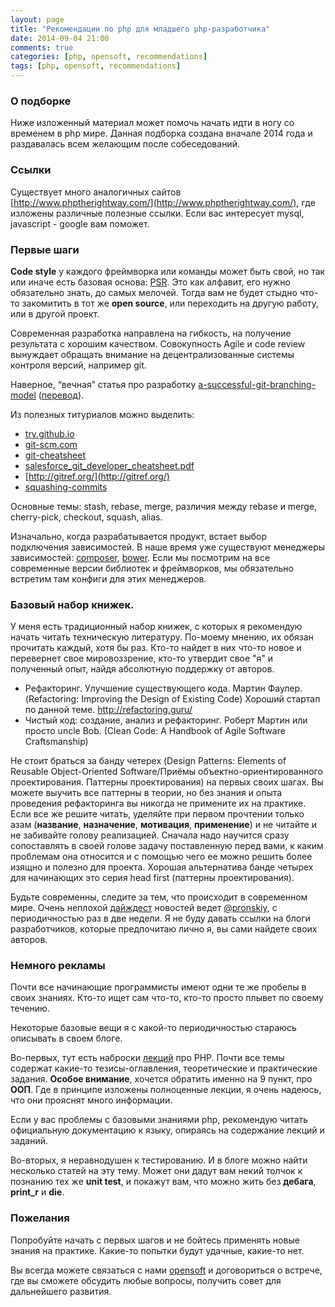```yaml
---
layout: page
title: "Рекомендации по php для младшего php-разработчика"
date: 2014-09-04 21:00
comments: true
categories: [php, opensoft, recommendations]
tags: [php, opensoft, recommendations]
---
```

### О подборке
Ниже изложенный материал может помочь начать идти в ногу со временем в php мире.
Данная подборка создана вначале 2014 года и раздавалась всем желающим после собеседований.

### Ссылки
Существует много аналогичных сайтов [http://www.phptherightway.com/](http://www.phptherightway.com/), где изложены различные полезные ссылки.
Если вас интересует mysql, javascript - google вам поможет.

### Первые шаги

**Code style** у каждого фреймворка или команды может быть свой, но так или иначе есть базовая основа: [PSR](https://github.com/php-fig/fig-standards/tree/master/accepted).
 Это как алфавит, его нужно обязательно знать, до самых мелочей. Тогда вам не будет стыдно что-то закомитить в тот же **open source**, или переходить на другую работу, или в другой проект.

Современная разработка направлена на гибкость, на получение результата с хорошим качеством.
Совокупность Agile и code review вынуждает обращать внимание на децентрализованные системы контроля версий, например git.

Наверное, “вечная” статья про разработку [a-successful-git-branching-model](http://nvie.com/posts/a-successful-git-branching-model/) ([перевод](http://habrahabr.ru/post/106912/)).

Из полезных титуриалов можно выделить:

 * [try.github.io](http://try.github.io/levels/1/challenges/1)
 * [git-scm.com](http://git-scm.com/docs)
 * [git-cheatsheet](http://ndpsoftware.com/git-cheatsheet.html)
 * [salesforce_git_developer_cheatsheet.pdf](https://na1.salesforce.com/help/pdfs/en/salesforce_git_developer_cheatsheet.pdf)
 * [http://gitref.org/](http://gitref.org/)
 * [squashing-commits](http://gitready.com/advanced/2009/02/10/squashing-commits-with-rebase.html)

Основные темы: stash, rebase, merge, различия между rebase и merge, cherry-pick, checkout, squash, alias.

Изначально, когда разрабатывается продукт, встает выбор подключения зависимостей.
В наше время уже существуют менеджеры зависимостей: [composer](https://getcomposer.org/), [bower](http://bower.io/).
Если мы посмотрим на все современные версии библиотек и фреймворков, мы обязательно встретим там конфиги для этих менеджеров.

### Базовый набор книжек.
У меня есть традиционный набор книжек, с которых я рекомендую начать читать техническую литературу.
По-моему мнению, их обязан прочитать каждый, хотя бы раз. Кто-то найдет в них что-то новое и перевернет свое мировоззрение,
кто-то утвердит свое "я" и полученный опыт, найдя абсолютную поддержку от авторов.

 * Рефакторинг. Улучшение существующего кода. Мартин Фаулер. (Refactoring: Improving the Design of Existing Code)
Хороший стартап по данной теме. http://refactoring.guru/
 * Чистый код: создание, анализ и рефакторинг. Роберт Мартин или просто uncle Bob. (Clean Code: A Handbook of Agile Software Craftsmanship)

Не стоит браться за банду четерех (Design Patterns: Elements of Reusable Object-Oriented Software/Приёмы объектно-ориентированного проектирования. Паттерны проектирования) на первых своих шагах.
Вы можете выучить все паттерны в теории, но без знания и опыта проведения рефакторинга вы никогда не примените их на практике.
Если все же решите читать, уделяйте при первом прочтении только азам (**название**, **назначение**, **мотивация**, **применение**) и не читайте и не забивайте голову реализацией.
Сначала надо научится сразу сопоставлять в своей голове задачу поставленную перед вами, к каким проблемам она относится и с помощью чего ее можно решить более изящно и полезно для проекта.
Хорошая альтернатива банде четырех для начинающих это серия head first (паттерны проектирования).

Будьте современны, следите за тем, что происходит в современном мире.
Очень неплохой [дайждест](http://habrahabr.ru/users/pronskiy/topics/) новостей ведет [@pronskiy](https://twitter.com/pronskiy), с периодичностью раз в две недели.
Я не буду давать ссылки на блоги разработчиков, которые предпочитаю лично я, вы сами найдете своих авторов.

### Немного рекламы
Почти все начинающие программисты имеют одни те же пробелы в своих знаниях. Кто-то ищет сам что-то, кто-то просто плывет по своему течению.

Некоторые базовые вещи я с какой-то периодичностью стараюсь описывать в своем блоге.

Во-первых, тут есть наброски [лекций](http://fightmaster.github.io/php-lectures/00-contents.html) про PHP.
Почти все темы содержат какие-то тезисы-оглавления, теоретические и практические задания.
**Особое внимание**, хочется обратить именно на 9 пункт, про **ООП**.
Где в принципе изложены полноценные лекции, я очень надеюсь, что они прояснят много информации.

Если у вас проблемы с базовыми знаниями php, рекомендую читать официальную документацию к языку, опираясь на содержание лекций и заданий.

Во-вторых, я неравнодушен к тестированию. И в блоге можно найти несколько статей на эту тему.
Может они дадут вам некий толчок к познанию тех же **unit test**, и покажут вам, что можно жить без **дебага**, **print_r** и **die**.

### Пожелания
Попробуйте начать с первых шагов и не бойтесь применять новые знания на практике. Какие-то попытки будут удачные, какие-то нет.

Вы всегда можете связаться с нами [opensoft](http://opensoftdev.ru/) и договориться о встрече, где вы сможете обсудить любые вопросы, получить совет для дальнейшего развития.